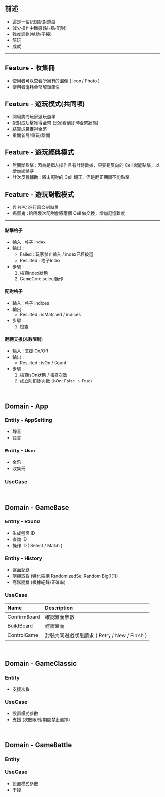 ## 前述
- 這是一個記憶配對遊戲
- 減少操作中斷感(點-點-配對)
- 難度調整(輔助/干擾)
- 陪玩
- 成就

-------------------------------------

## Feature - 收集冊
- 使用者可以查看所擁有的圖像 ( Icon / Photo )
- 使用者消耗金幣解鎖圖像

## Feature - 遊玩模式(共同項)
- 開局詢問玩家遊玩選項
- 配對成功擊獲得金幣 (玩家看到即時金幣狀態)
- 結算成果獲得金幣
- 重開新局/重玩/離開

## Feature - 遊玩經典模式
- 無間斷點擊 : 因為是單人操作且有計時數據，只要是反向的 Cell 就能點擊，以增加順暢感
- 計次反轉輔助 : 將未配對的 Cell 翻正，但是翻正期間不能點擊

## Feature - 遊玩對戰模式
- 與 NPC 進行回合制點擊
- 搗蛋鬼 : 給隔幾次配對會將兩個 Cell 做交換，增加記憶難度 

-----------------------------------------------








#### 點擊格子
- 輸入 : 格子 index 
- 輸出 : 
  - Failed : 玩家禁止輸入 / index已經被選
  - Resulted : 格子Index
- 步驟 :
  1. 檢查index狀態
  2. GameCore select操作

#### 配對格子
- 輸入 : 格子 indices 
- 輸出 : 
  - Resulted : isMatched / indices
- 步驟 :
  1. 檢查


#### 翻轉支援(次數限制)
- 輸入 : 支援 On/Off
- 輸出 : 
  - Resulted : isOn / Count
- 步驟 :
  1. 檢查isOn狀態 / 檢查次數
  2. 成立則扣除次數 (isOn: False -> True)


<br/> 




## Domain - App
### Entity - AppSetting
- 靜音
- 語言

### Entity - User
- 金幣
- 收集冊

### UseCase


<br/> 

## Domain - GameBase
### Entity - Round
- 生成盤面 ID
- 查詢 ID 
- 操作 ID ( Select / Match )

### Entity - History
- 盤面紀錄
- 隨機取數 (特化結構 RandomizedSet.Random BigO(1))
- 高階隨機 (根據紀錄/正確率)

### UseCase
|  Name  | Description  |
| :- | :- |
| ConfirmBoard | 確認盤面參數 |
| BuildBoard | 建置盤面 |
| ControlGame | 封裝共同遊戲狀態請求 ( Retry / New / Finish ) |

<br/> 

## Domain - GameClassic
### Entity
- 支援次數
### UseCase
- 設置模式參數
- 支援 (次數限制/期間禁止選擇)

<br/> 

## Domain - GameBattle
### Entity

### UseCase
- 設置模式參數
- 干擾

<br/> 
